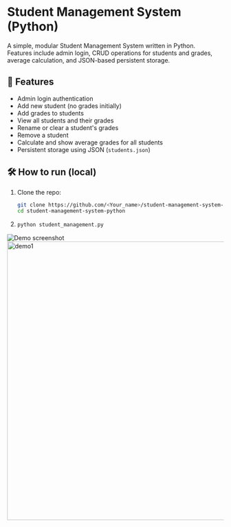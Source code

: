 # Student Management System (Python)

A simple, modular Student Management System written in Python.  
Features include admin login, CRUD operations for students and grades, average calculation, and JSON-based persistent storage.

## 🔧 Features
- Admin login authentication
- Add new student (no grades initially)
- Add grades to students
- View all students and their grades
- Rename or clear a student's grades
- Remove a student
- Calculate and show average grades for all students
- Persistent storage using JSON (`students.json`)

## 🛠️ How to run (local)
1. Clone the repo:
   ```bash
   git clone https://github.com/<Your_name>/student-management-system-python.git
   cd student-management-system-python

2. ```bash
   python student_management.py

![Demo screenshot](demo1.png)
<img width="1152" height="648" alt="demo1" src="https://github.com/user-attachments/assets/8eaab035-747a-4346-b228-544839fbc1d4" />








